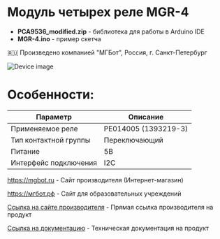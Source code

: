 # Модуль четырех реле MGR-4 

- **PCA9536_modified.zip** - библиотека для работы в Arduino IDE
- **MGR-4.ino** - пример скетча

🇷🇺 Произведено компанией "МГБот", Россия, г. Санкт-Петербург

![Device image](https://books.mgbot.ru/images/MGR-4.png)

# Особенности:

| Параметр    | Описание |
| ----------- | -----------|
| Применяемое реле    | PE014005 (1393219-3)|
| Тип контактной группы      | Переключающий |
| Питание     | 5В|
| Интерфейс подключения      | I2C|

https://mgbot.ru  - Сайт производителя (Интернет-магазин)

https://мгбот.рф  - Сайт для образовательных учреждений

[Ссылка на сайте производителя](https://mgbot.ru/catalog/moduli/modul_chetyrekh_rele_mgr_4_i2c_s_razemom_rj_9_/) - Прямая ссылка производителя на продукт

[Ссылка на документацию](https://books.mgbot.ru/devices/MGR-4.pdf) - Техническая документация на продукт